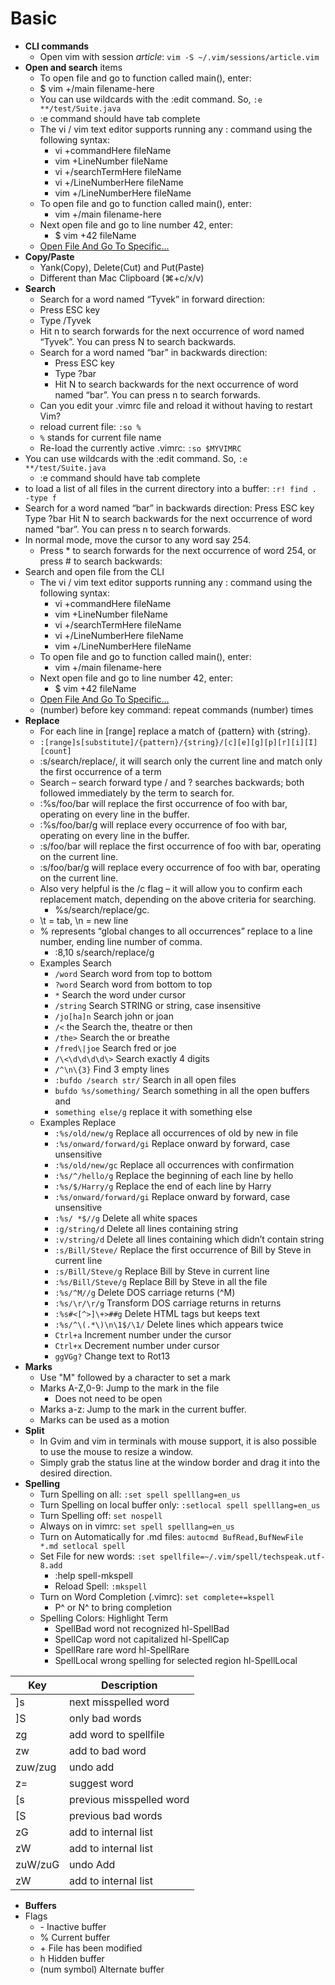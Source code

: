 # Basic

- **CLI commands**
  - Open vim with session *article*: `vim -S ~/.vim/sessions/article.vim`
- **Open and search** items
  - To open file and go to function called main(), enter:
  - $ vim +/main filename-here
  - You can use wildcards with the :edit command. So, `:e **/test/Suite.java`
  - :e command should have tab complete
  - The vi / vim text editor supports running any : command using the following syntax:
    - vi +commandHere fileName
    - vim +LineNumber fileName
    - vi +/searchTermHere fileName
    - vi +/LineNumberHere fileName
    - vim +/LineNumberHere fileName
  - To open file and go to function called main(), enter:
    - vim +/main filename-here
  - Next open file and go to line number 42, enter:
    - $ vim +42 fileName
  - [Open File And Go To Specific...](https://www.cyberciti.biz/faq/linux-unix-command-open-file-linenumber-function/)
- **Copy/Paste**
  - Yank(Copy), Delete(Cut) and Put(Paste)
  - Different than Mac Clipboard (⌘+c/x/v)
- **Search**
  - Search for a word named “Tyvek” in forward direction:
  - Press ESC key
  - Type /Tyvek
  - Hit n to search forwards for the next occurrence of word named “Tyvek”. You can press N to search backwards.
  - Search for a word named “bar” in backwards direction:
    - Press ESC key
    - Type ?bar
    - Hit N to search backwards for the next occurrence of word named “bar”. You can press n to search forwards.
  - Can you edit your .vimrc file and reload it without having to restart Vim?
  - reload current file: `:so %`
  - `%` stands for current file name
  - Re-load the currently active .vimrc: `:so $MYVIMRC`
- You can use wildcards with the :edit command. So, `:e **/test/Suite.java`
  - :e command should have tab complete
- to load a list of all files in the current directory into a buffer: `:r! find . -type f`
- Search for a word named “bar” in backwards direction:
  Press ESC key
  Type ?bar
  Hit N to search backwards for the next occurrence of word named “bar”. You can press n to search forwards.
- In normal mode, move the cursor to any word say 254.
  - Press * to search forwards for the next occurrence of word 254, or press # to search backwards:
- Search and open file from the CLI
  - The vi / vim text editor supports running any : command using the following syntax:
    - vi +commandHere fileName
    - vim +LineNumber fileName
    - vi +/searchTermHere fileName
    - vi +/LineNumberHere fileName
    - vim +/LineNumberHere fileName
  - To open file and go to function called main(), enter:
    - vim +/main filename-here
  - Next open file and go to line number 42, enter:
    - $ vim +42 fileName
  - [Open File And Go To Specific...](https://www.cyberciti.biz/faq/linux-unix-command-open-file-linenumber-function/)
  - (number) before key command: repeat commands (number) times
- **Replace**
  - For each line in [range] replace a match of {pattern} with {string}.
  - `:[range]s[substitute]/{pattern}/{string}/[c][e][g][p][r][i][I] [count]`
  - :s/search/replace/, it will search only the current line and match only the first occurrence of a term
  - Search – search forward type / and ? searches backwards; both followed immediately by the term to search for.
  - :%s/foo/bar will replace the first occurrence of foo with bar, operating on every line in the buffer.
  - :%s/foo/bar/g will replace every occurrence of foo with bar, operating on every line in the buffer.
  - :s/foo/bar will replace the first occurrence of foo with bar, operating on the current line.
  - :s/foo/bar/g will replace every occurrence of foo with bar, operating on the current line.
  - Also very helpful is the /c flag – it will allow you to confirm each replacement match, depending on the above criteria for searching.
    - %s/search/replace/gc.
  - \t = tab, \n = new line
  - % represents “global changes to all occurrences” replace to a line number, ending line number of comma.
    - :8,10 s/search/replace/g
  - Examples Search
    - `/word` Search word from top to bottom
    - `?word` Search word from bottom to top
    - `*` Search the word under cursor
    - `/string` Search STRING or string, case insensitive
    - `/jo[ha]n` Search john or joan
    - `/<` the Search the, theatre or then
    - `/the>` Search the or breathe
    - `/fred\|joe` Search fred or joe
    - `/\<\d\d\d\d\>` Search exactly 4 digits
    - `/^\n\{3}` Find 3 empty lines
    - `:bufdo /search str/` Search in all open files
    - `bufdo %s/something/` Search something in all the open buffers and
    - `something else/g` replace it with something else
  - Examples Replace
    - `:%s/old/new/g` Replace all occurrences of old by new in file
    - `:%s/onward/forward/gi` Replace onward by forward, case unsensitive
    - `:%s/old/new/gc` Replace all occurrences with confirmation
    - `:%s/^/hello/g` Replace the beginning of each line by hello
    - `:%s/$/Harry/g` Replace the end of each line by Harry
    - `:%s/onward/forward/gi` Replace onward by forward, case unsensitive
    - `:%s/ *$//g` Delete all white spaces
    - `:g/string/d` Delete all lines containing string
    - `:v/string/d` Delete all lines containing which didn’t contain string
    - `:s/Bill/Steve/` Replace the first occurrence of Bill by Steve in current line
    - `:s/Bill/Steve/g` Replace Bill by Steve in current line
    - `:%s/Bill/Steve/g` Replace Bill by Steve in all the file
    - `:%s/^M//g` Delete DOS carriage returns (^M)
    - `:%s/\r/\r/g` Transform DOS carriage returns in returns
    - `:%s#<[^>]\+>##g` Delete HTML tags but keeps text
    - `:%s/^\(.*\)\n\1$/\1/` Delete lines which appears twice
    - `Ctrl+a` Increment number under the cursor
    - `Ctrl+x` Decrement number under cursor
    - `ggVGg?` Change text to Rot13
- **Marks**
  - Use "M" followed by a character to set a mark
  - Marks A-Z,0-9: Jump to the mark in the file
    - Does not need to be open
  - Marks a-z: Jump to the mark in the current buffer.
  - Marks can be used as a motion
- **Split**
  - In Gvim and vim in terminals with mouse support, it is also possible to use the mouse to resize a window.
  - Simply grab the status line at the window border and drag it into the desired direction.
- **Spelling**
  - Turn Spelling on all: `:set spell spelllang=en_us`
  - Turn Spelling on local buffer only: `:setlocal spell spelllang=en_us`
  - Turn Spelling off: `set nospell`
  - Always on in vimrc: `set spell spelllang=en_us`
  - Turn on Automatically for .md files: `autocmd BufRead,BufNewFile *.md setlocal spell`
  - Set File for new words: `:set spellfile=~/.vim/spell/techspeak.utf-8.add`
    - :help spell-mkspell
    - Reload Spell: `:mkspell`
  - Turn on Word Completion (.vimrc): `set complete+=kspell`
    - P^ or N^ to bring completion
  - Spelling Colors: Highlight Term
    - SpellBad        word not recognized                     hl-SpellBad
    - SpellCap        word not capitalized                    hl-SpellCap
    - SpellRare       rare word                               hl-SpellRare
    - SpellLocal      wrong spelling for selected region      hl-SpellLocal

| Key     | Description              |
|---------|--------------------------|
| ]s      | next misspelled word     |
| ]S      | only bad words           |
| zg      | add word to spellfile    |
| zw      | add to bad word          |
| zuw/zug | undo add                 |
| z=      | suggest word             |
| [s      | previous misspelled word |
| [S      | previous bad words       |
| zG      | add to internal list     |
| zW      | add to internal list     |
| zuW/zuG | undo Add                 |
| zW      | add to internal list     |

- **Buffers**
- Flags
  - \- Inactive buffer
  - % Current buffer
  - \+ File has been modified
  - h Hidden buffer
  - \(num symbol) Alternate buffer
